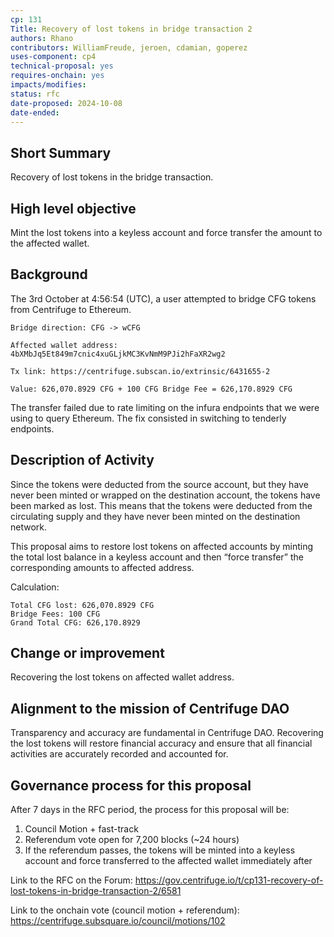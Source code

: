 ```yaml
---
cp: 131
Title: Recovery of lost tokens in bridge transaction 2
authors: Rhano
contributors: WilliamFreude, jeroen, cdamian, goperez
uses-component: cp4
technical-proposal: yes
requires-onchain: yes
impacts/modifies:
status: rfc
date-proposed: 2024-10-08
date-ended: 
---
```


## Short Summary 
Recovery of lost tokens in the bridge transaction.

## High level objective 
Mint the lost tokens into a keyless account and force transfer the amount to the affected wallet.

## Background 
The 3rd October at 4:56:54 (UTC), a user attempted to bridge CFG tokens from Centrifuge to Ethereum. 

```
Bridge direction: CFG -> wCFG

Affected wallet address: 4bXMbJq5Et849m7cnic4xuGLjkMC3KvNmM9PJi2hFaXR2wg2	

Tx link: https://centrifuge.subscan.io/extrinsic/6431655-2
				
Value: 626,070.8929 CFG + 100 CFG Bridge Fee = 626,170.8929 CFG
```

The transfer failed due to rate limiting on the infura endpoints that we were using to query Ethereum. The fix consisted in switching to tenderly endpoints.

## Description of Activity 

Since the tokens were deducted from the source account, but they have never been minted or wrapped on the destination account, the tokens have been marked as lost.
This means that the tokens were deducted from the circulating supply and they have never been minted on the destination network.

This proposal aims to restore lost tokens on affected accounts by minting the total lost balance in a keyless account and then “force transfer” the corresponding amounts to affected address. 

Calculation:
```
Total CFG lost: 626,070.8929 CFG
Bridge Fees: 100 CFG
Grand Total CFG: 626,170.8929
```

## Change or improvement 
Recovering the lost tokens on affected wallet address.

## Alignment to the mission of Centrifuge DAO 
Transparency and accuracy are fundamental in Centrifuge DAO.
Recovering the lost tokens will restore financial accuracy and ensure that all financial activities are accurately recorded and accounted for.

## Governance process for this proposal

After 7 days in the RFC period, the process for this proposal will be:

1. Council Motion + fast-track 
2. Referendum vote open for 7,200 blocks (~24 hours)
3. If the referendum passes, the tokens will be minted into a keyless account and force transferred to the affected wallet immediately after


Link to the RFC on the Forum: https://gov.centrifuge.io/t/cp131-recovery-of-lost-tokens-in-bridge-transaction-2/6581

Link to the onchain vote (council motion + referendum): https://centrifuge.subsquare.io/council/motions/102
